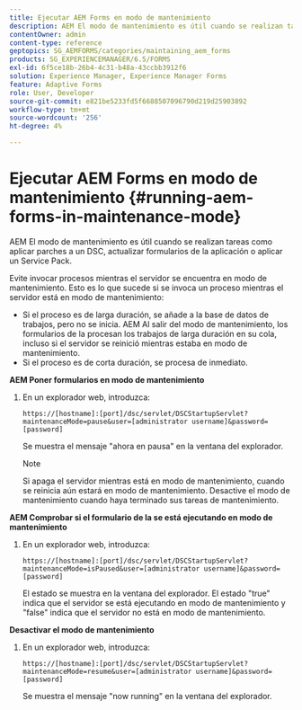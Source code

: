 ```yaml
---
title: Ejecutar AEM Forms en modo de mantenimiento
description: AEM El modo de mantenimiento es útil cuando se realizan tareas como aplicar parches a un DSC, actualizar formularios de la aplicación o aplicar un Service Pack. AEM Obtenga más información acerca de la ejecución de formularios en modo de mantenimiento.
contentOwner: admin
content-type: reference
geptopics: SG_AEMFORMS/categories/maintaining_aem_forms
products: SG_EXPERIENCEMANAGER/6.5/FORMS
exl-id: 6f5ce18b-26b4-4c31-b48a-43ccbb3912f6
solution: Experience Manager, Experience Manager Forms
feature: Adaptive Forms
role: User, Developer
source-git-commit: e821be5233fd5f6688507096790d219d25903892
workflow-type: tm+mt
source-wordcount: '256'
ht-degree: 4%

---
```


# Ejecutar AEM Forms en modo de mantenimiento {#running-aem-forms-in-maintenance-mode}

AEM El modo de mantenimiento es útil cuando se realizan tareas como aplicar parches a un DSC, actualizar formularios de la aplicación o aplicar un Service Pack.

Evite invocar procesos mientras el servidor se encuentra en modo de mantenimiento. Esto es lo que sucede si se invoca un proceso mientras el servidor está en modo de mantenimiento:

* Si el proceso es de larga duración, se añade a la base de datos de trabajos, pero no se inicia. AEM Al salir del modo de mantenimiento, los formularios de la procesan los trabajos de larga duración en su cola, incluso si el servidor se reinició mientras estaba en modo de mantenimiento.
* Si el proceso es de corta duración, se procesa de inmediato.

**AEM Poner formularios en modo de mantenimiento**

1. En un explorador web, introduzca:

   `https://[hostname]:[port]/dsc/servlet/DSCStartupServlet?maintenanceMode=pause&user=[administrator username]&password=[password]`

   Se muestra el mensaje &quot;ahora en pausa&quot; en la ventana del explorador.

   >[!NOTE]
   >
   >Si apaga el servidor mientras está en modo de mantenimiento, cuando se reinicia aún estará en modo de mantenimiento. Desactive el modo de mantenimiento cuando haya terminado sus tareas de mantenimiento.

**AEM Comprobar si el formulario de la se está ejecutando en modo de mantenimiento**

1. En un explorador web, introduzca:

   `https://[hostname]:[port]/dsc/servlet/DSCStartupServlet?maintenanceMode=isPaused&user=[administrator username]&password=[password]`

   El estado se muestra en la ventana del explorador. El estado &quot;true&quot; indica que el servidor se está ejecutando en modo de mantenimiento y &quot;false&quot; indica que el servidor no está en modo de mantenimiento.

**Desactivar el modo de mantenimiento**

1. En un explorador web, introduzca:

   `https://[hostname]:[port]/dsc/servlet/DSCStartupServlet?maintenanceMode=resume&user=[administrator username]&password=[password]`

   Se muestra el mensaje &quot;now running&quot; en la ventana del explorador.
